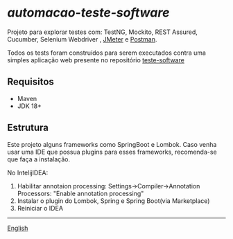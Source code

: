 # _automacao-teste-software_
Projeto para explorar testes com: TestNG, Mockito, REST Assured, Cucumber, Selenium Webdriver
, [JMeter](src/test/jmeter/README-JMETER.pt_br.md) e [Postman](src/test/postman/README-POSTMAN.pt_br.md).

Todos os tests foram construídos para serem executados contra uma simples aplicação web presente no
repositório [teste-software](https://github.com/leonidesfernando/teste-software)

## Requisitos

- Maven
- JDK 18+

## Estrutura
Este projeto alguns frameworks como SpringBoot e Lombok. Caso venha usar uma IDE que possua plugins para esses frameworks, recomenda-se que faça a instalação.

No IntelijIDEA:
1. Habilitar annotaion processing:
   Settings->Compiler->Annotation Processors: "Enable annotation processing"
2. Instalar o plugin do Lombok, Spring e Spring Boot(via Marketplace)
3. Reiniciar o IDEA

---
[English](README.md)